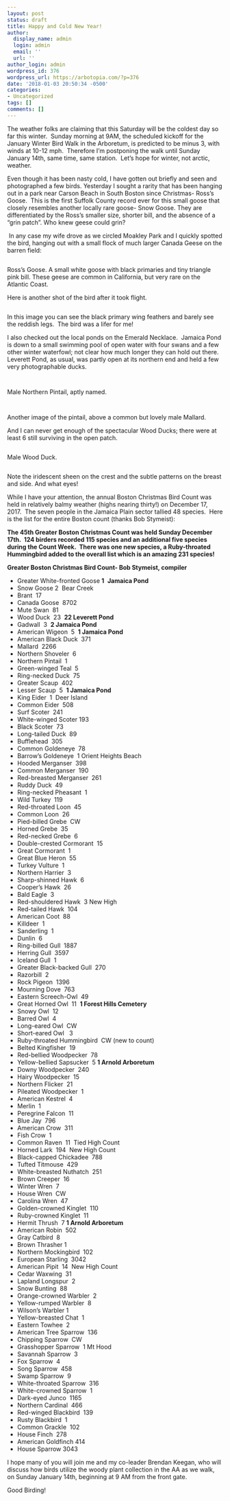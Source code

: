 ```yaml
---
layout: post
status: draft
title: Happy and Cold New Year!
author:
  display_name: admin
  login: admin
  email: ''
  url: ''
author_login: admin
wordpress_id: 376
wordpress_url: https://arbotopia.com/?p=376
date: '2018-01-03 20:50:34 -0500'
categories:
- Uncategorized
tags: []
comments: []
---
```



<p>The weather&nbsp;folks are claiming that this Saturday will be the coldest day so far this winter.&nbsp; Sunday morning at 9AM, the scheduled kickoff for the January Winter Bird Walk in the Arboretum, is predicted to be minus 3, with winds at 10-12 mph.&nbsp; Therefore I&rsquo;m postponing the walk until Sunday January 14th, same time, same station.&nbsp; Let&rsquo;s hope for winter, not arctic, weather.</p>





<p>Even though it has been nasty cold, I have gotten out briefly and seen and photographed a few birds. Yesterday I sought a rarity that has been hanging out in a park near Carson Beach in South Boston&nbsp;since Christmas- Ross&rsquo;s Goose.&nbsp; This is the first&nbsp;Suffolk County record ever for this small goose that closely resembles another locally rare goose- Snow Goose. They are differentiated&nbsp;by the Ross&rsquo;s smaller size, shorter bill, and the absence of a &ldquo;grin patch&rdquo;.&nbsp;Who knew geese could grin?&nbsp;</p>





<p>&nbsp;In any case my wife drove&nbsp;as we circled&nbsp;Moakley Park and I quickly spotted the bird, hanging out with a small flock of much larger Canada Geese on the barren field:</p>


<p><!-- wp:image {"id":379} --></p>
 <img src="https://i0.wp.com/arbotopia.com/wp-content/uploads/2018/11/P1010460.jpg?fit=525%2C372&amp;ssl=1" alt="" class="wp-image-379"/>





<p>Ross&rsquo;s Goose. A small white goose with black primaries and tiny triangle pink bill. These geese are common in California, but very rare on the Atlantic Coast.</p>





<p>Here is another shot of the bird after it took flight.</p>


<p><!-- wp:image {"id":380} --></p>
 <img src="https://i1.wp.com/arbotopia.com/wp-content/uploads/2018/11/P1010468.jpg?fit=525%2C367&amp;ssl=1" alt="" class="wp-image-380"/>





<p>In this image you can see the black primary wing feathers and barely see the reddish legs.&nbsp; The bird was a lifer for me!</p>





<p>I also checked out the local ponds on the Emerald Necklace.&nbsp; Jamaica Pond is down to a small swimming pool of open water with four swans and a few other winter waterfowl; not&nbsp;clear how much longer they can hold out there.&nbsp; Leverett Pond, as usual, was partly open at its northern end and held a few very photographable ducks.</p>


<p><!-- wp:image {"id":1575} --></p>
 <img src="https://web.archive.org/web/20180401052920im_/http://www.arbotopia.com/wp-content/uploads/2018/01/P1010398.jpg" alt="" class="wp-image-1575"/>


<p><!-- wp:image {"id":382} --></p>
 <img src="https://i0.wp.com/arbotopia.com/wp-content/uploads/2018/11/P1010398-1.jpg?fit=525%2C278&amp;ssl=1" alt="" class="wp-image-382"/>





<p>Male Northern Pintail, aptly named.</p>


<p><!-- wp:image {"id":1576} --></p>
 <img src="https://web.archive.org/web/20180401052920im_/http://www.arbotopia.com/wp-content/uploads/2018/01/P1010399.jpg" alt="" class="wp-image-1576"/>


<p><!-- wp:image {"id":383} --></p>
 <img src="https://i1.wp.com/arbotopia.com/wp-content/uploads/2018/11/P1010399.jpg?fit=525%2C495&amp;ssl=1" alt="" class="wp-image-383"/>





<p>Another image of the pintail, above a common but lovely male Mallard.</p>





<p>And I can never get enough of the spectacular Wood Ducks; there were at least 6 still surviving in the open patch.</p>


<p><!-- wp:image {"id":384} --></p>
 <img src="https://i1.wp.com/arbotopia.com/wp-content/uploads/2018/11/P1010415.jpg?fit=525%2C434&amp;ssl=1" alt="" class="wp-image-384"/>





<p>Male Wood Duck.</p>


<p><!-- wp:image {"id":385} --></p>
 <img src="https://i1.wp.com/arbotopia.com/wp-content/uploads/2018/11/P1010412.jpg?fit=525%2C356&amp;ssl=1" alt="" class="wp-image-385"/>





<p>Note the iridescent sheen on the crest and the subtle patterns on the breast and side. And what eyes!</p>





<p>While I have your attention, the annual Boston Christmas Bird Count was held in relatively balmy weather (highs&nbsp;nearing thirty!) on December 17, 2017.&nbsp; The seven people in the Jamaica Plain sector tallied 48 species.&nbsp; Here is the list for the entire Boston count (thanks Bob Stymeist):</p>





<p><strong>The 45th Greater Boston Christmas Count was held Sunday December 17th.&nbsp; 124 birders&nbsp;</strong><strong>recorded 115 species and an additional five species during the Count Week.&nbsp;&nbsp;</strong><strong>There was one new species, a Ruby-throated Hummingbird added to the overall&nbsp;</strong><strong>list which is an amazing 231 species!</strong></p>





<p><strong>Greater Boston Christmas Bird Count-&nbsp;Bob Stymeist, compiler</strong></p>


<p><!-- wp:list --></p>
<ul>
<li>Greater White-fronted Goose&nbsp;<strong>1</strong>&nbsp;&nbsp;<strong>Jamaica Pond</strong></li>
<li>Snow Goose 2 &nbsp;Bear Creek</li>
<li>Brant &nbsp;17</li>
<li>Canada Goose &nbsp;8702</li>
<li>Mute Swan &nbsp;81</li>
<li>Wood Duck &nbsp;23&nbsp;&nbsp;<strong>22 Leverett Pond</strong></li>
<li>Gadwall &nbsp;3&nbsp;&nbsp;<strong>2 Jamaica Pond</strong></li>
<li>American Wigeon &nbsp;5&nbsp;&nbsp;<strong>1 Jamaica Pond</strong></li>
<li>American Black Duck &nbsp;371</li>
<li>Mallard &nbsp;2266</li>
<li>Northern Shoveler &nbsp;6</li>
<li>Northern Pintail &nbsp;1</li>
<li>Green-winged Teal &nbsp;5</li>
<li>Ring-necked Duck &nbsp;75</li>
<li>Greater Scaup &nbsp;402</li>
<li>Lesser Scaup &nbsp;5&nbsp;&nbsp;<strong>1 Jamaica Pond</strong></li>
<li>King Eider &nbsp;1 &nbsp;Deer Island</li>
<li>Common Eider &nbsp;508</li>
<li>Surf Scoter &nbsp;241</li>
<li>White-winged Scoter 193</li>
<li>Black Scoter &nbsp;73</li>
<li>Long-tailed Duck &nbsp;89</li>
<li>Bufflehead &nbsp;305</li>
<li>Common Goldeneye &nbsp;78</li>
<li>Barrow&rsquo;s Goldeneye &nbsp;1 Orient Heights Beach</li>
<li>Hooded Merganser &nbsp;398</li>
<li>Common Merganser &nbsp;190</li>
<li>Red-breasted Merganser &nbsp;261</li>
<li>Ruddy Duck &nbsp;49</li>
<li>Ring-necked Pheasant &nbsp;1</li>
<li>Wild Turkey &nbsp;119</li>
<li>Red-throated Loon &nbsp;45</li>
<li>Common Loon &nbsp;26</li>
<li>Pied-billed Grebe &nbsp;CW</li>
<li>Horned Grebe &nbsp;35</li>
<li>Red-necked Grebe &nbsp;6</li>
<li>Double-crested Cormorant &nbsp;15</li>
<li>Great Cormorant &nbsp;1</li>
<li>Great Blue Heron &nbsp;55</li>
<li>Turkey Vulture &nbsp;1</li>
<li>Northern Harrier &nbsp;3</li>
<li>Sharp-shinned Hawk &nbsp;6</li>
<li>Cooper&rsquo;s Hawk &nbsp;26</li>
<li>Bald Eagle &nbsp;3</li>
<li>Red-shouldered Hawk &nbsp;3 New High</li>
<li>Red-tailed Hawk &nbsp;104</li>
<li>American Coot &nbsp;88</li>
<li>Killdeer &nbsp;1</li>
<li>Sanderling &nbsp;1</li>
<li>Dunlin &nbsp;6</li>
<li>Ring-billed Gull &nbsp;1887</li>
<li>Herring Gull &nbsp;3597</li>
<li>Iceland Gull &nbsp;1</li>
<li>Greater Black-backed Gull &nbsp;270</li>
<li>Razorbill &nbsp;2</li>
<li>Rock Pigeon &nbsp;1396</li>
<li>Mourning Dove &nbsp;763</li>
<li>Eastern Screech-Owl &nbsp;49</li>
<li>Great Horned Owl &nbsp;11&nbsp;&nbsp;<strong>1 Forest Hills Cemetery</strong></li>
<li>Snowy Owl &nbsp;12</li>
<li>Barred Owl &nbsp;4</li>
<li>Long-eared Owl &nbsp;CW</li>
<li>Short-eared Owl &nbsp;&nbsp;3</li>
<li>Ruby-throated Hummingbird &nbsp;CW (new to count)</li>
<li>Belted Kingfisher &nbsp;19</li>
<li>Red-bellied Woodpecker &nbsp;78</li>
<li>Yellow-bellied Sapsucker &nbsp;5&nbsp;<strong>1 Arnold Arboretum</strong></li>
<li>Downy Woodpecker &nbsp;240</li>
<li>Hairy Woodpecker &nbsp;15</li>
<li>Northern Flicker &nbsp;21</li>
<li>Pileated Woodpecker &nbsp;1</li>
<li>American Kestrel &nbsp;4</li>
<li>Merlin &nbsp;1</li>
<li>Peregrine Falcon &nbsp;11</li>
<li>Blue Jay &nbsp;796</li>
<li>American Crow &nbsp;311</li>
<li>Fish Crow &nbsp;1</li>
<li>Common Raven &nbsp;11 &nbsp;Tied High Count</li>
<li>Horned Lark &nbsp;194 &nbsp;New High Count</li>
<li>Black-capped Chickadee &nbsp;788</li>
<li>Tufted Titmouse &nbsp;429</li>
<li>White-breasted Nuthatch &nbsp;251</li>
<li>Brown Creeper &nbsp;16</li>
<li>Winter Wren &nbsp;7</li>
<li>House Wren &nbsp;CW</li>
<li>Carolina Wren &nbsp;47</li>
<li>Golden-crowned Kinglet &nbsp;110</li>
<li>Ruby-crowned Kinglet &nbsp;11</li>
<li>Hermit Thrush &nbsp;7&nbsp;<strong>1 Arnold Arboretum</strong></li>
<li>American Robin &nbsp;502</li>
<li>Gray Catbird &nbsp;8</li>
<li>Brown Thrasher 1</li>
<li>Northern Mockingbird &nbsp;102</li>
<li>European Starling &nbsp;3042</li>
<li>American Pipit &nbsp;14 &nbsp;New High Count</li>
<li>Cedar Waxwing &nbsp;31</li>
<li>Lapland Longspur &nbsp;2</li>
<li>Snow Bunting &nbsp;88</li>
<li>Orange-crowned Warbler &nbsp;2</li>
<li>Yellow-rumped Warbler &nbsp;8</li>
<li>Wilson&rsquo;s Warbler 1</li>
<li>Yellow-breasted Chat &nbsp;1</li>
<li>Eastern Towhee &nbsp;2</li>
<li>American Tree Sparrow &nbsp;136</li>
<li>Chipping Sparrow &nbsp;CW</li>
<li>Grasshopper Sparrow &nbsp;1 Mt Hood</li>
<li>Savannah Sparrow &nbsp;3</li>
<li>Fox Sparrow &nbsp;4</li>
<li>Song Sparrow &nbsp;458</li>
<li>Swamp Sparrow &nbsp;9</li>
<li>White-throated Sparrow &nbsp;316</li>
<li>White-crowned Sparrow &nbsp;1</li>
<li>Dark-eyed Junco &nbsp;1165</li>
<li>Northern Cardinal &nbsp;466</li>
<li>Red-winged Blackbird &nbsp;139</li>
<li>Rusty Blackbird &nbsp;1</li>
<li>Common Grackle &nbsp;102</li>
<li>House Finch &nbsp;278</li>
<li>American Goldfinch 414</li>
<li>House Sparrow 3043</li>
</ul>
<p><!-- /wp:list --></p>



<p>I hope many of you will join me and my co-leader Brendan Keegan, who will discuss how birds utilize the woody plant collection in the AA as we walk, on Sunday January 14th, beginning at 9 AM from the front gate.</p>





<p>Good Birding!</p>

